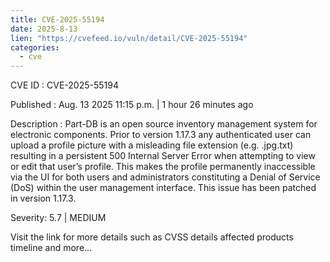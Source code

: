 ```yaml
--- 
title: CVE-2025-55194
date: 2025-8-13
lien: "https://cvefeed.io/vuln/detail/CVE-2025-55194"
categories:
  - cve
---
```


CVE ID : CVE-2025-55194

Published :  Aug. 13
2025
11:15 p.m. | 1 hour
26 minutes ago

Description : Part-DB is an open source inventory management system for electronic components. Prior to version 1.17.3
any authenticated user can upload a profile picture with a misleading file extension (e.g.
.jpg.txt)
resulting in a persistent 500 Internal Server Error when attempting to view or edit that user’s profile. This makes the profile permanently inaccessible via the UI for both users and administrators
constituting a Denial of Service (DoS) within the user management interface. This issue has been patched in version 1.17.3.

Severity: 5.7 | MEDIUM

Visit the link for more details
such as CVSS details
affected products
timeline
and more...
